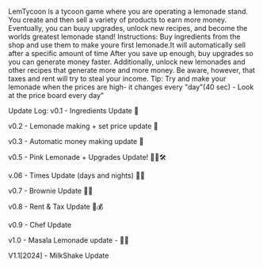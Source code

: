 LemTycoon is a tycoon game where you are operating a lemonade stand. You create and then sell a variety of products to earn more money. Eventually, you can buuy upgrades, unlock new recipes, and become the worlds greatest lemonade stand! 
Instructions: Buy ingredients from the shop and use them to make youre first lemonade.It will automatically sell after a specific amount of time After you save up enough, buy upgrades so you can generate money faster. Additionally, unlock new lemonades and other recipes that generate more and more money. Be aware, however, that taxes and rent will try to steal your income. Tip: Try and make your lemonade when the prices are high- it changes every "day"(40 sec) - Look at the price board every day"

Update Log: 
v0.1 - Ingredients Update 🍎

v0.2 - Lemonade making + set price update 🍋

v0.3 - Automatic money making update 💸

v0.5 - Pink Lemonade + Upgrades Update! 🍋🍓🛠️

v.06 - Times Update (days and nights) 🌙🌞

v0.7 - Brownie Update 🍫🥮

v0.8 - Rent & Tax Update 💸💰

v0.9 - Chef Update 

v1.0 - Masala Lemonade update - 🌿🍋

V1.1[2024] - MilkShake Update 
